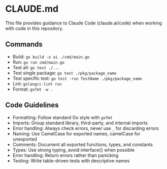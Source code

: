 # CLAUDE.md

This file provides guidance to Claude Code (claude.ai/code) when working with code in this repository.

## Commands

- Build: `go build -o ai ./cmd/main.go`
- Run: `go run cmd/main.go`
- Test all: `go test ./...`
- Test single package: `go test ./pkg/package_name`
- Test specific test: `go test -run TestName ./pkg/package_name`
- Lint: `golangci-lint run`
- Format: `gofmt -w .`

## Code Guidelines

- Formatting: Follow standard Go style with `gofmt`
- Imports: Group standard library, third-party, and internal imports
- Error handling: Always check errors, never use `_` for discarding errors
- Naming: Use CamelCase for exported names, camelCase for unexported
- Comments: Document all exported functions, types, and constants
- Types: Use strong typing, avoid interface{} when possible
- Error handling: Return errors rather than panicking
- Testing: Write table-driven tests with descriptive names
